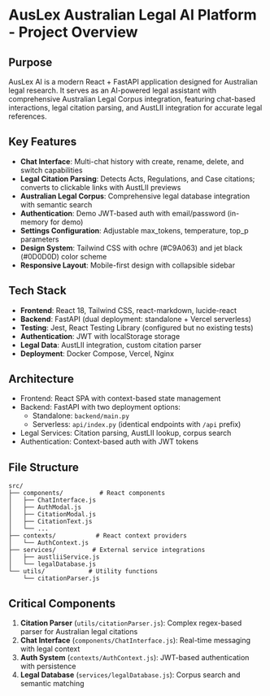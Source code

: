 # AusLex Australian Legal AI Platform - Project Overview

## Purpose
AusLex AI is a modern React + FastAPI application designed for Australian legal research. It serves as an AI-powered legal assistant with comprehensive Australian Legal Corpus integration, featuring chat-based interactions, legal citation parsing, and AustLII integration for accurate legal references.

## Key Features
- **Chat Interface**: Multi-chat history with create, rename, delete, and switch capabilities
- **Legal Citation Parsing**: Detects Acts, Regulations, and Case citations; converts to clickable links with AustLII previews  
- **Australian Legal Corpus**: Comprehensive legal database integration with semantic search
- **Authentication**: Demo JWT-based auth with email/password (in-memory for demo)
- **Settings Configuration**: Adjustable max_tokens, temperature, top_p parameters
- **Design System**: Tailwind CSS with ochre (#C9A063) and jet black (#0D0D0D) color scheme
- **Responsive Layout**: Mobile-first design with collapsible sidebar

## Tech Stack
- **Frontend**: React 18, Tailwind CSS, react-markdown, lucide-react
- **Backend**: FastAPI (dual deployment: standalone + Vercel serverless)
- **Testing**: Jest, React Testing Library (configured but no existing tests)
- **Authentication**: JWT with localStorage storage
- **Legal Data**: AustLII integration, custom citation parser
- **Deployment**: Docker Compose, Vercel, Nginx

## Architecture
- Frontend: React SPA with context-based state management
- Backend: FastAPI with two deployment options:
  - Standalone: `backend/main.py` 
  - Serverless: `api/index.py` (identical endpoints with `/api` prefix)
- Legal Services: Citation parsing, AustLII lookup, corpus search
- Authentication: Context-based auth with JWT tokens

## File Structure
```
src/
├── components/          # React components
│   ├── ChatInterface.js
│   ├── AuthModal.js
│   ├── CitationModal.js
│   ├── CitationText.js
│   └── ...
├── contexts/           # React context providers
│   └── AuthContext.js
├── services/          # External service integrations
│   ├── austliiService.js
│   └── legalDatabase.js
└── utils/            # Utility functions
    └── citationParser.js
```

## Critical Components
1. **Citation Parser** (`utils/citationParser.js`): Complex regex-based parser for Australian legal citations
2. **Chat Interface** (`components/ChatInterface.js`): Real-time messaging with legal context
3. **Auth System** (`contexts/AuthContext.js`): JWT-based authentication with persistence
4. **Legal Database** (`services/legalDatabase.js`): Corpus search and semantic matching